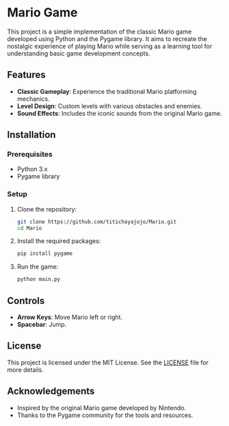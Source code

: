 
# Mario Game

This project is a simple implementation of the classic Mario game developed using Python and the Pygame library. It aims to recreate the nostalgic experience of playing Mario while serving as a learning tool for understanding basic game development concepts.

## Features

- **Classic Gameplay**: Experience the traditional Mario platforming mechanics.
- **Level Design**: Custom levels with various obstacles and enemies.
- **Sound Effects**: Includes the iconic sounds from the original Mario game.

## Installation

### Prerequisites

- Python 3.x
- Pygame library

### Setup

1. Clone the repository:
   ```bash
   git clone https://github.com/titichayajojo/Mario.git
   cd Mario
   ```

2. Install the required packages:
   ```bash
   pip install pygame
   ```

3. Run the game:
   ```bash
   python main.py
   ```

## Controls

- **Arrow Keys**: Move Mario left or right.
- **Spacebar**: Jump.

## License

This project is licensed under the MIT License. See the [LICENSE](LICENSE) file for more details.

## Acknowledgements

- Inspired by the original Mario game developed by Nintendo.
- Thanks to the Pygame community for the tools and resources.

